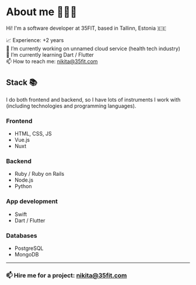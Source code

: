 # About me 👨🏼‍💻

Hi! I'm a software developer at 35FIT, based in Tallinn, Estonia 🇪🇪

📈 Experience: +2 years <br>
🔭 I’m currently working on unnamed cloud service (health tech industry) <br>
🌱 I’m currently learning Dart / Flutter <br>
📫 How to reach me: nikita@35fit.com <br>

## Stack 📚

I do both frontend and backend, so I have lots of instruments I work with (including technologies and programming languages). 

### Frontend

- HTML, CSS, JS
- Vue.js
- Nuxt

### Backend

- Ruby / Ruby on Rails
- Node.js
- Python

### App development

- Swift
- Dart / Flutter

### Databases

- PostgreSQL
- MongoDB

---

### 📫 Hire me for a project: nikita@35fit.com 
